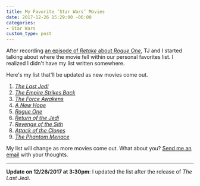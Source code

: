 ```yaml
---
title: My Favorite ‘Star Wars’ Movies
date: 2017-12-26 15:29:00 -06:00
categories:
- Star Wars
custom_type: post
---
```


After recording [an episode of *Retake* about *Rogue One*][0178-0001], TJ and I started talking about where the movie fell within our personal favorites list. I realized I didn't have my list written somewhere.

Here's my list that'll be updated as new movies come out.

1. *[The Last Jedi][0178-0007]*
2. *[The Empire Strikes Back][0178-0002]*
3. *[The Force Awakens][0178-0003]*
4. *[A New Hope][0178-0006]*
5. *[Rogue One][0178-0004]*
6. *[Return of the Jedi][4169-0001]*
7. *[Revenge of the Sith][4169-0002]*
8. *[Attack of the Clones][4169-0003]*
9. *[The Phantom Menace][4169-0004]*

My list will change as more movies come out. What about you? [Send me an email](mailto:tiep@thonau.com) with your thoughts.

---

**Update on 12/26/2017 at 3:30pm**: I updated the list after the release of *The Last Jedi*.

[0178-0001]: https://nightowl.fm/retake/15
[0178-0002]: https://en.wikipedia.org/wiki/The_Empire_Strikes_Back
[0178-0003]: https://en.wikipedia.org/wiki/Star_Wars:_The_Force_Awakens
[0178-0004]: https://en.wikipedia.org/wiki/Rogue_One
[0178-0005]: https://brightpixels.blog/2016/12/my-brief-review-of-rogue-one/
[0178-0006]: https://en.wikipedia.org/wiki/A_New_Hope
[0178-0007]: https://en.wikipedia.org/wiki/Star_Wars:_The_Last_Jedi

[4169-0001]: https://en.wikipedia.org/wiki/Return_of_the_Jedi
[4169-0002]: https://en.wikipedia.org/wiki/Star_Wars:_Episode_III_%E2%80%93_Revenge_of_the_Sith
[4169-0003]: https://en.wikipedia.org/wiki/Star_Wars:_Episode_II_%E2%80%93_Attack_of_the_Clones
[4169-0004]: https://en.wikipedia.org/wiki/Star_Wars:_Episode_I_%E2%80%93_The_Phantom_Menace
